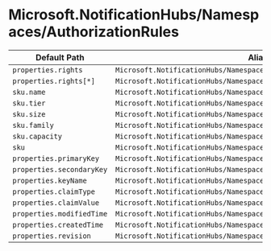 # Microsoft.NotificationHubs/Namespaces/AuthorizationRules

| Default Path | Alias |
|---|---|
| `properties.rights` | `Microsoft.NotificationHubs/Namespaces/AuthorizationRules/rights` |
| `properties.rights[*]` | `Microsoft.NotificationHubs/Namespaces/AuthorizationRules/rights[*]` |
| `sku.name` | `Microsoft.NotificationHubs/Namespaces/AuthorizationRules/sku.name` |
| `sku.tier` | `Microsoft.NotificationHubs/Namespaces/AuthorizationRules/sku.tier` |
| `sku.size` | `Microsoft.NotificationHubs/Namespaces/AuthorizationRules/sku.size` |
| `sku.family` | `Microsoft.NotificationHubs/Namespaces/AuthorizationRules/sku.family` |
| `sku.capacity` | `Microsoft.NotificationHubs/Namespaces/AuthorizationRules/sku.capacity` |
| `sku` | `Microsoft.NotificationHubs/Namespaces/AuthorizationRules/sku` |
| `properties.primaryKey` | `Microsoft.NotificationHubs/Namespaces/AuthorizationRules/primaryKey` |
| `properties.secondaryKey` | `Microsoft.NotificationHubs/Namespaces/AuthorizationRules/secondaryKey` |
| `properties.keyName` | `Microsoft.NotificationHubs/Namespaces/AuthorizationRules/keyName` |
| `properties.claimType` | `Microsoft.NotificationHubs/Namespaces/AuthorizationRules/claimType` |
| `properties.claimValue` | `Microsoft.NotificationHubs/Namespaces/AuthorizationRules/claimValue` |
| `properties.modifiedTime` | `Microsoft.NotificationHubs/Namespaces/AuthorizationRules/modifiedTime` |
| `properties.createdTime` | `Microsoft.NotificationHubs/Namespaces/AuthorizationRules/createdTime` |
| `properties.revision` | `Microsoft.NotificationHubs/Namespaces/AuthorizationRules/revision` |

